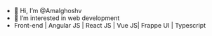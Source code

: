 - 👋 Hi, I’m @Amalghoshv
- 👀 I’m interested in web development
- Front-end | Angular JS | React JS | Vue JS| Frappe UI | Typescript




<!---
Amalghoshv/Amalghoshv is a ✨ special ✨ repository because its `README.md` (this file) appears on your GitHub profile.
You can click the Preview link to take a look at your changes.
--->
